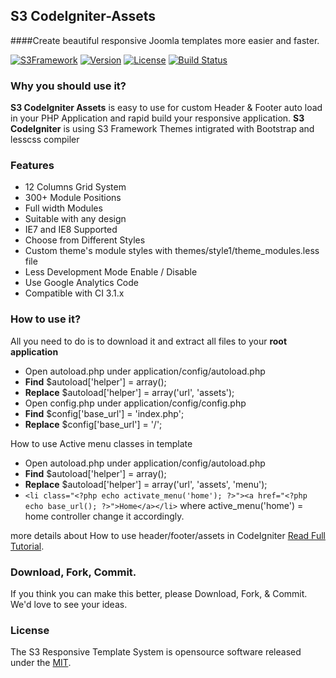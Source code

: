 ## S3 CodeIgniter-Assets
####Create beautiful responsive Joomla templates more easier and faster.

[![S3Framework](http://img.shields.io/badge/S3-CodeIgniter-Assets-Stable-blue.svg)](http://www.shaz3e.com)
[![Version](http://img.shields.io/badge/Version-2.2.7-green.svg)](http://www.shaz3e.com)
[![License](http://img.shields.io/badge/LICENSE-MIT-blue.svg)](http://opensource.org/licenses/mit-license.html)
[![Build Status](https://travis-ci.org/Shaz3e/S3-CodeIgniter-Assets.svg)](https://travis-ci.org/Shaz3e/S3-CodeIgniter-Assets)

### Why you should use it?
**S3 CodeIgniter Assets** is easy to use for custom Header & Footer auto load in your PHP Application and rapid build your responsive application.
**S3 CodeIgniter** is using S3 Framework Themes intigrated with Bootstrap and lesscss compiler

### Features
 - 12 Columns Grid System
 - 300+ Module Positions
 - Full width Modules
 - Suitable with any design
 - IE7 and IE8 Supported
 - Choose from Different Styles
 - Custom theme's module styles with themes/style1/theme_modules.less file
 - Less Development Mode Enable / Disable
 - Use Google Analytics Code
 - Compatible with CI 3.1.x

### How to use it?
All you need to do is to  download it and extract all files to your **root application**

 - Open autoload.php under application/config/autoload.php
  - **Find** $autoload['helper'] = array();
  - **Replace** $autoload['helper'] = array('url', 'assets');
 - Open config.php under application/config/config.php
  - **Find** $config['base_url']	= 'index.php';
  - **Replace** $config['base_url']	= '/';

How to use Active menu classes in template
 - Open autoload.php under application/config/autoload.php
  - **Find** $autoload['helper'] = array();
  - **Replace** $autoload['helper'] = array('url', 'assets', 'menu');
  - `<li class="<?php echo activate_menu('home'); ?>"><a href="<?php echo base_url(); ?>">Home</a></li>` where active_menu('home') = home controller change it accordingly.


more details about How to use header/footer/assets in CodeIgniter [Read Full Tutorial](http://blog.shaz3e.com/how-to-use-header-footer-assets-in-codeigniter/).

### Download, Fork, Commit.
If you think you can make this better, please Download, Fork, & Commit. We'd love to see your ideas.
 
### License

The S3 Responsive Template System is opensource software released under the [MIT](http://opensource.org/licenses/mit-license.html).